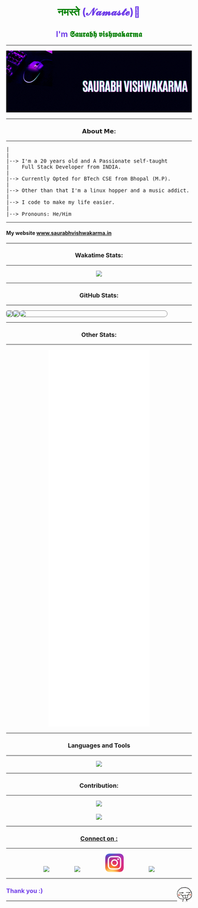 <h1 align="center" style='color:#6F3CE8'> <span style='color:green'> नमस्ते </span> (𝓝𝓪𝓶𝓪𝓼𝓽𝓮)👋 </h1>
<h2 align="center" style='color:#6F3CE8'>I'm <span style='color:green'>𝕾𝖆𝖚𝖗𝖆𝖇𝖍 𝖛𝖎𝖘𝖍𝖜𝖆𝖐𝖆𝖗𝖒𝖆 </span>
</h2>
<hr />
<div align='center'>
<img src='/assets/banner.gif'/>
</div>

<hr />
<!-- <img src="https://hits.seeyoufarm.com/api/count/incr/badge.svg?url=https%3A%2F%2Fgithub.com%2F{Saurabh354}1212%2Fhit-counter"> -->
</h3>

<h3 align="center">𝗔𝗯𝗼𝘂𝘁 𝗠𝗲:</h3>
<hr />
<pre>
|
|
|--> I'm a 20 years old and A Passionate self-taught
|    Full Stack Developer from INDIA.
|
|--> Currently Opted for BTech CSE from Bhopal (M.P).
|
|--> Other than that I'm a linux hopper and a music addict.
|
|--> I code to make my life easier.
|
|--> Pronouns: He/Him
</pre>



<hr />
<p align='center'>
<h4>My website <a href='https://www.saurabhvishwakarma.in'> www.saurabhvishwakarma.in</a></h4>
</p>

<hr>

<h3 align="center">Wakatime Stats:</h3>
<hr />
<p align="center">
<img src="https://github-readme-stats.vercel.app/api/wakatime?username=_saurabh_030&show_icons=true&theme=buefy">
</p>

<hr>
<h3 align="center">GitHub Stats:</h3>
<hr />
<p align="center" style='display: flex; flex-wrap: wrap; width: 100%;'>
<img style='border: 0.2px solid grey; border-radius: 5px; width: 70% max-width: 400px;' src="https://github-readme-stats.vercel.app/api?username=dereference03&show_icons=true&theme=buefy">
<img style='border: 0.2px solid grey; border-radius: 5px; width: 70% max-width: 400px;' src="https://github-readme-streak-stats.herokuapp.com/?user=dereference03&theme=buefy">
<img width='400px' style='border: 1.9px solid grey; border-radius: 10px; width: 70% max-width: 400px;' src="https://github-readme-stats.vercel.app/api/top-langs/?username=dereference03&layout=compact&langs_count=5&theme=buefy)](https://github.com/anuraghazra/github-readme-stats">
</p>
<hr>

<h3 align="center">Other Stats: </h3>
<hr />
<p align="center">

<img src="./github-metrics.svg" />
<hr>


<h3 align='center'>Languages and Tools</h3>
<hr />
<p align='center'>
<img src="https://skillicons.dev/icons?i=java,bash,bootstrap,c,cpp,python,css,scss,django,emacs,fastapi,git,github,heroku,html,js,jquery,react,linux,materialui,mongodb,mysql,postgres,netlify,nginx,nodejs,postman,redis,selenium,tailwind,vim,flask,figma&theme=light&perline=12" />
</p>


<hr>
<h3 align="center">Contribution:</h3>
<hr />
<p align='center'><img src='https://github-profile-summary-cards.vercel.app/api/cards/profile-details?username=dereference03&theme=buefy'>
<br>
<br>

<img src='https://github-profile-trophy.vercel.app/?username=dereference03&theme=buefy'>
</p>
<hr />
<h3 align="center" style="text-decoration: underline">Connect on :</h3>
<hr />
<p align="center">
    <a href="https://m.facebook.com/saurav.vishwakarma.5245"><img width=50 style="margin: 0 2rem" src="https://i.imgur.com/VgkNYXI.png"></a>
     <a href="https://www.linkedin.com/in/saurabh-vishwakarma-8351371ab"><img style="margin: 0 2rem" width=56 src="https://i.imgur.com/NGBriju.png"/></a>
    <a href="https://www.instagram.com/i_like_bread_butter">
    <img style="margin: 0 2rem" width=50 src="https://raw.githubusercontent.com/github/explore/06c46459e7947c8a25f72798af696d66e202ac39/topics/instagram/instagram.png"/></a>
     <a href="https://open.spotify.com/user/x2sgb1mixyn9luu7cgtvw45o6?si=6h0RDh3gQcG_QSPG601h7w&utm_source=copy-link&dl_branch=1">
     <img style="margin: 0 2rem" width=50 src="https://i.imgur.com/qvdqtsc.png"/></a>
</p>
<hr />
<h3 align='left' style='color:#6F3CE8'> Thank you :) <img align=right width=40 src=Images/emoji.png /></h3>
<hr />
